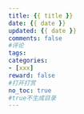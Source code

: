 ```yaml
---
title: {{ title }}
date: {{ date }}
updated: {{ date }}
comments: false
#评论
tags: 
categories: 
- [xxx]
reward: false
#打开打赏
no_toc: true
#true不生成目录
---
```


